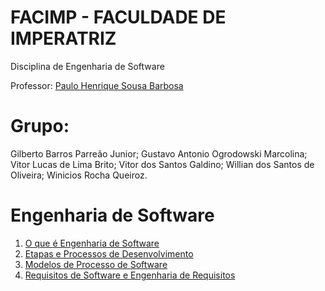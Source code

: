 # FACIMP - FACULDADE DE IMPERATRIZ

Disciplina de Engenharia de Software

Professor: 
[Paulo Henrique Sousa Barbosa](https://github.com/agenteph)

# Grupo: 
Gilberto Barros Parreão Junior;
Gustavo Antonio Ogrodowski Marcolina;
Vitor Lucas de Lima Brito;
Vitor dos Santos Galdino;
Willian dos Santos de Oliveira;
Winicios Rocha Queiroz.

       

# Engenharia de Software

1. [O que é Engenharia de Software](https://github.com/8oito-bits/ENGENHARIA-DE-SOFTWARE-01--TI-DA-DEPRESS-O/wiki/O-que-é-Engenharia-de-Software%3F)
2. [Etapas e Processos de Desenvolvimento](https://github.com/8oito-bits/ENGENHARIA-DE-SOFTWARE-01--TI-DA-DEPRESS-O/wiki/Etapas-e-Processos-de-Desenvolvimento)
3. [Modelos de Processo de Software](https://github.com/8oito-bits/ENGENHARIA-DE-SOFTWARE-01--TI-DA-DEPRESS-O/wiki/Modelos-de-Processo-de-Software)
4. [Requisitos de Software e Engenharia de Requisitos](https://github.com/8oito-bits/ENGENHARIA-DE-SOFTWARE-01--TI-DA-DEPRESS-O/wiki/Requisitos-de-Software-e-Engenharia-de-Requisitos)
